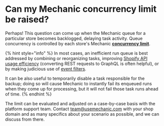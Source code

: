 # Can my Mechanic concurrency limit be raised?

Perhaps! This question can come up when the Mechanic queue for a particular store becomes backlogged, delaying task activity. Queue concurrency is controlled by each store's Mechanic [**concurrency limit**](../core/runs/concurrency.md).

{% hint style="info" %}
In most cases, an inefficient run queue is best addressed by combining or reorganizing tasks, improving [Shopify API usage efficiency](../core/shopify/api-rate-limit.md) (converting REST requests to GraphQL is often helpful), or by making judicious use of [event filters](../platform/events/filters.md).

It can be also useful to temporarily disable a task responsible for the backup; doing so will cause Mechanic to instantly fail its enqueued runs when they come up for processing, but it will not fail those task runs ahead of time.
{% endhint %}

The limit can be evaluated and adjusted on a case-by-case basis with the platform support team. Contact [team@usemechanic.com](mailto:team@usemechanic.com) with your shop domain and as many specifics about your scenario as possible, and we can discuss from there.
